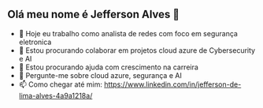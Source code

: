 ## Olá meu nome é Jefferson Alves 👋

- 🔭 Hoje eu trabalho como analista de redes com foco em segurança eletronica 
- 👯 Estou procurando colaborar em projetos cloud azure de Cybersecurity e AI
- 🤔 Estou procurando ajuda com crescimento na carreira
- 💬 Pergunte-me sobre cloud azure, segurança e AI
- 📫 Como chegar até mim: https://www.linkedin.com/in/jefferson-de-lima-alves-4a9a1218a/
